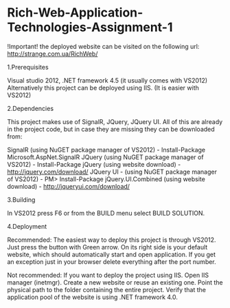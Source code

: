 Rich-Web-Application-Technologies-Assignment-1
==============================================
!Important! the deployed website can be visited on the following url:
http://strange.com.ua/RichWeb/

1.Prerequisites 

Visual studio 2012, .NET framework 4.5 (it usually comes with VS2012)
Alternatively this project can be deployed using IIS. (It is easier with VS2012)

2.Dependencies

This project makes use of SignalR, JQuery, JQuery UI.
All of this are already in the project code, but in case they are missing
they can be downloaded from:

SignalR (using NuGET package manager of VS2012) - Install-Package Microsoft.AspNet.SignalR
JQuery (using NuGET package manager of VS2012) - Install-Package jQuery
     (using website download) - http://jquery.com/download/
JQuery UI - (using NuGET package manager of VS2012) - PM> Install-Package jQuery.UI.Combined
		    (using website download) -  http://jqueryui.com/download/

3.Building

In VS2012 press F6 or from the BUILD menu select BUILD SOLUTION.

4.Deployment

Recommended:
The easiest way to deploy this project is through VS2012. Just press
the button with Green arrow. On its right side is your default website, which
should automatically start and open application. If you get an exception just
in your browser delete everything after the port number.

Not recommended: 
If you want to deploy the project using IIS. Open IIS manager (inetmgr). Create
a new website or reuse an existing one. Point the physical path to the folder containing
the entire project. Verify that the application pool of the website is using .NET framework 4.0.



